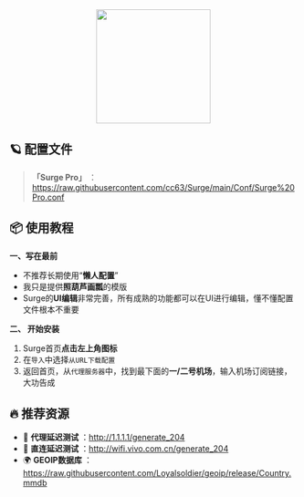 <div align="center">
 <img src="https://raw.githubusercontent.com/cc63/Surge/main/Module/Surge.png" width="200">
</div>

## 🪐 配置文件
> **「Surge Pro」** ：https://raw.githubusercontent.com/cc63/Surge/main/Conf/Surge%20Pro.conf

## 📦 使用教程

**一、写在最前**

- 不推荐长期使用“**懒人配置**”
- 我只是提供**照葫芦画瓢**的模版
- Surge的**UI编辑**非常完善，所有成熟的功能都可以在UI进行编辑，懂不懂配置文件根本不重要


**二、 开始安装**

1. Surge首页**点击左上角图标**
2. 在`导入`中选择`从URL下载配置`
4. 返回首页，从`代理服务器`中，找到最下面的**一/二号机场**，输入机场订阅链接，大功告成

## 🔥 推荐资源

-  🛜 **代理延迟测试** ：http://1.1.1.1/generate_204
-  🛜 **直连延迟测试** ：http://wifi.vivo.com.cn/generate_204
-  🌍 **GEOIP数据库** ：https://raw.githubusercontent.com/Loyalsoldier/geoip/release/Country.mmdb
